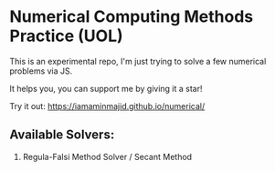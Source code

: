 # Numerical Computing Methods Practice (UOL)
This is an experimental repo, I'm just trying to solve a few numerical problems via JS. 

It helps you, you can support me by giving it a star!

Try it out: https://iamaminmajid.github.io/numerical/

## Available Solvers:
1. Regula-Falsi Method Solver / Secant Method
